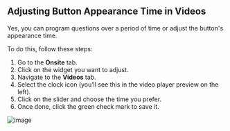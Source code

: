 ## Adjusting Button Appearance Time in Videos

Yes, you can program questions over a period of time or adjust the button's appearance time. 

To do this, follow these steps:

1. Go to the **Onsite** tab.
2. Click on the widget you want to adjust.
3. Navigate to the **Videos** tab.
4. Select the clock icon (you’ll see this in the video player preview on the left).
5. Click on the slider and choose the time you prefer.
6. Once done, click the green check mark to save it.

![image](https://github.com/user-attachments/assets/7fd8605f-d96d-493a-9d5c-fcb3d4a9770f)


